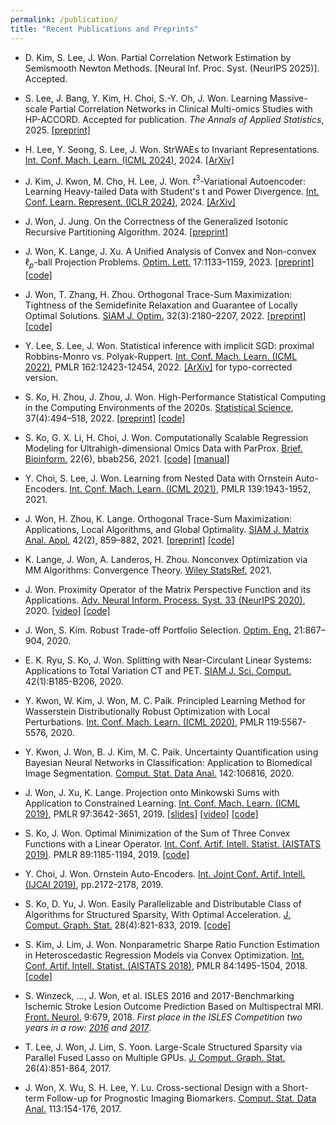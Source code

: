 ```yaml
---
permalink: /publication/
title: "Recent Publications and Preprints"
---
```


* D. Kim, S. Lee, J. Won. Partial Correlation Network Estimation by Semismooth Newton Methods. [Neural Inf. Proc. Syst. (NeurIPS 2025)]. Accepted.

* S. Lee, J. Bang, Y. Kim, H. Choi, S.-Y. Oh, J. Won. Learning Massive-scale Partial Correlation Networks in Clinical Multi-omics Studies with HP-ACCORD. Accepted for publication. *The Annals of Applied Statistics*, 2025. [[preprint]](https://arxiv.org/abs/2412.11554)

* H. Lee, Y. Seong, S. Lee, J. Won. StrWAEs to Invariant Representations. [Int. Conf. Mach. Learn. (ICML 2024)](https://icml.cc/virtual/2024/poster/33262), 2024. [[ArXiv]]()

* J. Kim, J. Kwon, M. Cho, H. Lee, J. Won. $t^3$-Variational Autoencoder: Learning Heavy-tailed Data with Student's t and Power Divergence. [Int. Conf. Learn. Represent. (ICLR 2024)](https://iclr.cc/virtual/2024/poster/18623), 2024. [[ArXiv]](https://arxiv.org/abs/2312.01133)

* J. Won, J. Jung. On the Correctness of the Generalized Isotonic Recursive Partitioning Algorithm. 2024. [[preprint]](https://arxiv.org/abs/2401.04847)

* J. Won, K. Lange, J. Xu. A Unified Analysis of Convex and Non-convex $\ell_p$-ball Projection Problems. [Optim. Lett.](https://doi.org/10.1007/s11590-022-01919-0) 17:1133–1159, 2023. [[preprint]](https://arxiv.org/abs/2203.00564) [[code]](https://github.com/won-j/LpBallProjection)

* J. Won, T. Zhang, H. Zhou. Orthogonal Trace-Sum Maximization: Tightness of the Semidefinite Relaxation and Guarantee of Locally Optimal Solutions. [SIAM J. Optim.](https://doi.org/10.1137/21M1422707) 32(3):2180–2207, 2022. [[preprint]](https://arxiv.org/abs/2110.05701) [[code]](https://github.com/Hua-Zhou/OTSM.jl)

* Y. Lee, S. Lee, J. Won. Statistical inference with implicit SGD: proximal Robbins-Monro vs. Polyak-Ruppert. [Int. Conf. Mach. Learn. (ICML 2022)](https://proceedings.mlr.press/v162/lee22f.html), PMLR 162:12423-12454, 2022. [[ArXiv]](https://arxiv.org/abs/2206.12663) for typo-corrected version.

* S. Ko, H. Zhou, J. Zhou, J. Won. High-Performance Statistical Computing in the Computing Environments of the 2020s. [Statistical Science](https://doi.org/10.1214/21-STS835), 37(4):494–518, 2022. [[preprint]](https://arxiv.org/abs/2001.01916)  [[code]](https://github.com/kose-y/dist_stat)

* S. Ko, G. X. Li, H. Choi, J. Won. Computationally Scalable Regression Modeling for Ultrahigh-dimensional Omics Data with ParProx. [Brief. Bioinform.](https://doi.org/10.1093/bib/bbab256) 22(6), bbab256, 2021. [[code]](https://github.com/kose-y/ParProx.jl) [[manual]](https://kose-y.github.io/ParProx.jl/dev/)

* Y. Choi, S. Lee, J. Won. Learning from Nested Data with Ornstein Auto-Encoders. [Int. Conf. Mach. Learn. (ICML 2021)](http://proceedings.mlr.press/v139/choi21a.html), PMLR 139:1943-1952, 2021.

* J. Won, H. Zhou, K. Lange. Orthogonal Trace-Sum Maximization: Applications, Local Algorithms, and Global Optimality. [SIAM J. Matrix Anal. Appl.](http://doi.org/10.1137/20M1363388) 42(2), 859–882, 2021. [[preprint]](https://arxiv.org/abs/1811.03521) [[code]](https://github.com/Hua-Zhou/OTSM.jl)

* K. Lange, J. Won, A. Landeros, H. Zhou. Nonconvex Optimization via MM Algorithms: Convergence Theory. [Wiley StatsRef.](https://doi.org/10.1002/9781118445112.stat08295) 2021. 
	
* J. Won. Proximity Operator of the Matrix Perspective Function and its Applications. [Adv. Neural Inform. Process. Syst. 33 (NeurIPS 2020)](https://papers.nips.cc/paper/2020/hash/45f31d16b1058d586fc3be7207b58053-Abstract.html), 2020. [[video]](https://neurips.cc/virtual/2020/public/poster_45f31d16b1058d586fc3be7207b58053.html) [[code]](https://github.com/won-j/MatrixPerspective.jl)

* J. Won, S. Kim. Robust Trade-off Portfolio Selection. [Optim. Eng.](https://doi.org/10.1007/s11081-020-09485-z) 21:867–904, 2020.

* E. K. Ryu, S. Ko, J. Won. Splitting with Near-Circulant Linear Systems: Applications to Total Variation CT and PET. [SIAM J. Sci. Comput.](https://doi.org/10.1137/18M1224003) 42(1):B185-B206, 2020.

* Y. Kwon, W. Kim, J. Won, M. C. Paik. Principled Learning Method for Wasserstein Distributionally Robust Optimization with Local Perturbations. [Int. Conf. Mach. Learn. (ICML 2020)](http://proceedings.mlr.press/v119/kwon20a.html), PMLR 119:5567-5576, 2020.

* Y. Kwon, J. Won, B. J. Kim, M. C. Paik. Uncertainty Quantification using Bayesian Neural Networks in Classification: Application to Biomedical Image Segmentation. [Comput. Stat. Data Anal.](https://doi.org/10.1016/j.csda.2019.106816) 142:106816, 2020. 

* J. Won, J. Xu, K. Lange. Projection onto Minkowski Sums with Application to Constrained Learning. [Int. Conf. Mach. Learn. (ICML 2019)](http://proceedings.mlr.press/v97/lange19a.html), PMLR 97:3642-3651, 2019. [[slides]](https://icml.cc/media/Slides/icml/2019/103(11-14-00)-11-14-00-4664-projection_onto.pdf)  [[video]](https://slideslive.com/38917651/convex-optimization) [[code]](https://github.com/won-j/MinkowskiProjection)

* S. Ko, J. Won. Optimal Minimization of the Sum of Three Convex Functions with a Linear Operator. [Int. Conf. Artif. Intell. Statist. (AISTATS 2019)](http://proceedings.mlr.press/v89/ko19a.html). PMLR 89:1185-1194, 2019. [[code]](https://github.com/kose-y/dist-primal-dual)

* Y. Choi, J. Won. Ornstein Auto-Encoders. [Int. Joint Conf. Artif. Intell. (IJCAI 2019)](https://doi.org/10.24963/ijcai.2019/301), pp.2172-2178, 2019.

* S. Ko, D. Yu, J. Won. Easily Parallelizable and Distributable Class of Algorithms for Structured Sparsity, With Optimal Acceleration. [J. Comput. Graph. Stat.](https://doi.org/10.1080/10618600.2019.1592757) 28(4):821-833, 2019. [[code]](https://github.com/kose-y/dist-primal-dual)

* S. Kim, J. Lim, J. Won. Nonparametric Sharpe Ratio Function Estimation in Heteroscedastic Regression Models via Convex Optimization. [Int. Conf. Artif. Intell. Statist. (AISTATS 2018)](http://proceedings.mlr.press/v84/kim18b.html), PMLR 84:1495-1504, 2018. [[code]](https://github.com/won-j/joint_estim)

* S. Winzeck, ..., J. Won, et al. ISLES 2016 and 2017-Benchmarking Ischemic Stroke Lesion Outcome Prediction Based on Multispectral MRI. [Front. Neurol.](https://doi.org/10.3389/fneur.2018.00679) 9:679, 2018. *First place in the ISLES Competition two years in a row: [2016](http://www.isles-challenge.org/ISLES2016/) and [2017](http://www.isles-challenge.org/ISLES2017/)*.

* T. Lee, J. Won, J. Lim, S. Yoon. Large-Scale Structured Sparsity via Parallel Fused Lasso on Multiple GPUs. [J. Comput. Graph. Stat.](https://doi.org/10.1080/10618600.2017.1328363) 26(4):851-864, 2017. 

* J. Won, X. Wu, S. H. Lee, Y. Lu. Cross-sectional Design with a Short-term Follow-up for Prognostic Imaging Biomarkers. [Comput. Stat. Data Anal.](
http://doi.org/10.1016/j.csda.2016.12.017) 113:154-176, 2017.

